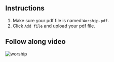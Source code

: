 ## Instructions
1. Make sure your pdf file is named `Worship.pdf`.
1. Click `Add file` and upload your pdf file.

## Follow along video
![worship](https://github.com/godsvsionchurch/worship/assets/25454478/14ec46ca-e771-428f-a9b9-a18e95354559)
